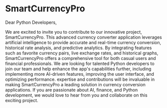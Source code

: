 # SmartCurrencyPro

Dear Python Developers,

We are excited to invite you to contribute to our innovative project, SmartCurrencyPro. This advanced currency converter application leverages artificial intelligence to provide accurate and real-time currency conversion, historical rate analysis, and predictive analytics. By integrating features such as favorite currency pairs, live exchange rates, and historical graphs, SmartCurrencyPro offers a comprehensive tool for both casual users and financial professionals. We are looking for talented Python developers to join our team and help enhance the app's capabilities further, including implementing more AI-driven features, improving the user interface, and optimizing performance.  expertise and contributions will be invaluable in making SmartCurrencyPro a leading solution in currency conversion applications. If you are passionate about AI, finance, and Python development, we would love to hear from you and collaborate on this exciting project. 